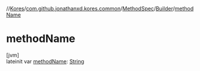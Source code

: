 //[Kores](../../../../index.md)/[com.github.jonathanxd.kores.common](../../index.md)/[MethodSpec](../index.md)/[Builder](index.md)/[methodName](method-name.md)

# methodName

[jvm]\
lateinit var [methodName](method-name.md): [String](https://kotlinlang.org/api/latest/jvm/stdlib/kotlin/-string/index.html)
